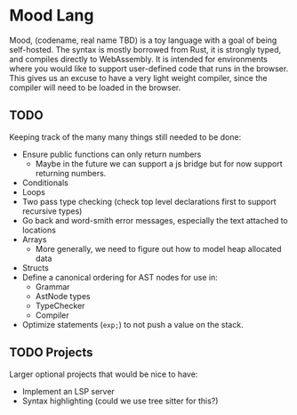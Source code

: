 # Mood Lang

Mood, (codename, real name TBD) is a toy language with a goal of being self-hosted. The syntax is mostly borrowed from Rust, it is strongly typed, and compiles directly to WebAssembly. It is intended for environments where you would like to support user-defined code that runs in the browser. This gives us an excuse to have a very light weight compiler, since the compiler will need to be loaded in the browser.

## TODO

Keeping track of the many many things still needed to be done:

- Ensure public functions can only return numbers
  - Maybe in the future we can support a js bridge but for now
    support returning numbers.
- Conditionals
- Loops
- Two pass type checking (check top level declarations first to support recursive types)
- Go back and word-smith error messages, especially the text attached to locations
- Arrays
    - More generally, we need to figure out how to model heap allocated data
- Structs
- Define a canonical ordering for AST nodes for use in:
    - Grammar
    - AstNode types
    - TypeChecker
    - Compiler
- Optimize statements (`exp;`) to not push a value on the stack.


## TODO Projects

Larger optional projects that would be nice to have:

- Implement an LSP server
- Syntax highlighting (could we use tree sitter for this?)

